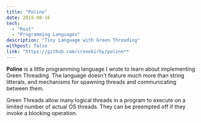```yaml
---
title: "Poline"
date: 2019-08-16
tech:
  - "Rust"
  - "Programming Languages"
description: "Tiny Language with Green Threading"
withpost: false
link: "https://github.com/cronokirby/poline**
---
```

**Poline** is a little programming language I wrote to learn
about implementing Green Threading. The language
doesn't feature much more than string litterals, and mechanisms
for spawning threads and communicating between them.

Green Threads allow many logical threads in a program to
execute on a limited number of actual OS threads. They
can be preempted off if they invoke a blocking operation.
<!--more-->

